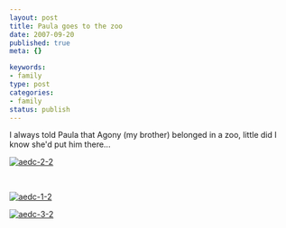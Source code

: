 ```yaml
--- 
layout: post
title: Paula goes to the zoo
date: 2007-09-20
published: true
meta: {}

keywords: 
- family
type: post
categories: 
- family
status: publish
---
```



I always told Paula that Agony (my brother) belonged in a zoo, little did I know she'd put him there...

  

[![aedc-2-2](http://www.andyeick.com/_blogMedia/Paulagoestothezoo_FEEC/aedc22_thumb.jpg)](http://www.andyeick.com/_blogMedia/Paulagoestothezoo_FEEC/aedc22.jpg) 

  

 

  

[![aedc-1-2](http://www.andyeick.com/_blogMedia/Paulagoestothezoo_FEEC/aedc12_thumb.jpg)](http://www.andyeick.com/_blogMedia/Paulagoestothezoo_FEEC/aedc12.jpg) 

  

[![aedc-3-2](http://www.andyeick.com/_blogMedia/Paulagoestothezoo_FEEC/aedc32_thumb.jpg)](http://www.andyeick.com/_blogMedia/Paulagoestothezoo_FEEC/aedc32.jpg)

